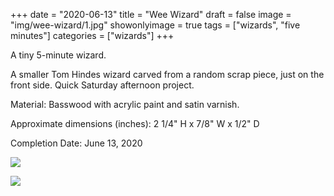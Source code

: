+++
date = "2020-06-13"
title = "Wee Wizard"
draft = false
image = "img/wee-wizard/1.jpg"
showonlyimage = true
tags = ["wizards", "five minutes"]
categories = ["wizards"]
+++

A tiny 5-minute wizard.

<!--more-->

A smaller Tom Hindes wizard carved from a random scrap piece, just on the front side.
Quick Saturday afternoon project.

Material: Basswood with acrylic paint and satin varnish.

Approximate dimensions (inches): 2 1/4" H x 7/8" W x 1/2" D

Completion Date: June 13, 2020

![](../../img/wee-wizard/1.jpg)

![](../../img/wee-wizard/2.jpg)

